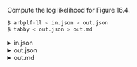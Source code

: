Compute the log likelihood for Figure 16.4.

```bash
$ arbplf-ll < in.json > out.json
$ tabby < out.json > out.md
```

<details>
<summary>in.json</summary>
```json
{
"model_and_data" :
  {
  "edges" : [[5, 0], [5, 1], [5, 6], [6, 2], [6, 7], [7, 3], [7, 4]],
  "edge_rate_coefficients" : [1, 20, 15, 30, 5, 30, 2],
  "rate_divisor" : 300,
  "root_prior" : [0.25, 0.25, 0.25, 0.25],
  "rate_matrix" : [
	 [0, 1, 1, 1],
	 [1, 0, 1, 1],
	 [1, 1, 0, 1],
	 [1, 1, 1, 0]],
  "probability_array" : [
	 [[1, 0, 0, 0],
	  [0, 1, 0, 0],
	  [0, 1, 0, 0],
	  [0, 1, 0, 0],
	  [0, 0, 1, 0],
	  [1, 1, 1, 1],
	  [1, 1, 1, 1],
	  [1, 1, 1, 1]]]
   }
}
```
</details>

<details>
<summary>out.json</summary>
```json
{
  "columns": ["site", "value"],
  "data": [[0, -11.297288182875496]]
}
```
</details>

<details>
<summary>out.md</summary>

|    |   site |               value |
|---:|-------:|--------------------:|
|  0 |      0 | -11.297288182875496 |
</details>
